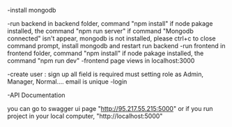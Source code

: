 
-install mongodb

-run backend
    in backend folder, command "npm install"
    if node pakage installed, the command "npm run server"
    if command "Mongodb connected" isn't appear, mongodb is not installed, 
          please ctrl+c to close command prompt, install mongodb and restart run backend
-run frontend
    in frontend folder, command "npm install"
    if node pakage installed, the command "npm run dev"
-frontend page views in localhost:3000

-create user : sign up
    all field is required
    must setting role as Admin, Manager, Normal....
    email is unique
-login


-API Documentation

   you can go to swagger ui page 
          "http://95.217.55.215:5000" or if you run project in your local computer, "http://localhost:5000"
